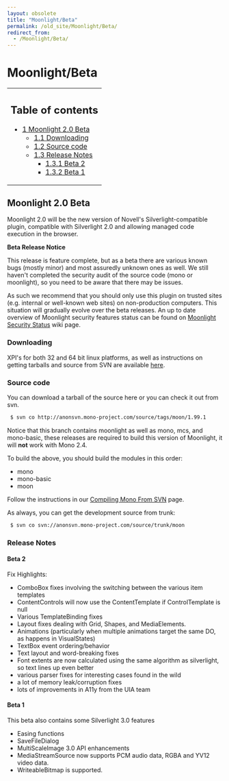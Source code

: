 ```yaml
---
layout: obsolete
title: "Moonlight/Beta"
permalink: /old_site/Moonlight/Beta/
redirect_from:
  - /Moonlight/Beta/
---
```


Moonlight/Beta
==============

<table>
<col width="100%" />
<tbody>
<tr class="odd">
<td align="left"><h2>Table of contents</h2>
<ul>
<li><a href="#Moonlight_2.0_Beta">1 Moonlight 2.0 Beta</a>
<ul>
<li><a href="#Downloading">1.1 Downloading</a></li>
<li><a href="#Source_code">1.2 Source code</a></li>
<li><a href="#Release_Notes">1.3 Release Notes</a>
<ul>
<li><a href="#Beta_2">1.3.1 Beta 2</a></li>
<li><a href="#Beta_1">1.3.2 Beta 1</a></li>
</ul></li>
</ul></li>
</ul></td>
</tr>
</tbody>
</table>

Moonlight 2.0 Beta
------------------

Moonlight 2.0 will be the new version of Novell's Silverlight-compatible plugin, compatible with Silverlight 2.0 and allowing managed code execution in the browser.

**Beta Release Notice**

This release is feature complete, but as a beta there are various known bugs (mostly minor) and most assuredly unknown ones as well. We still haven't completed the security audit of the source code (mono or moonlight), so you need to be aware that there may be issues.

As such we recommend that you should only use this plugin on trusted sites (e.g. internal or well-known web sites) on non-production computers. This situation will gradually evolve over the beta releases. An up to date overview of Moonlight security features status can be found on [Moonlight Security Status]({{site.github.url}}/old_site/Moonlight/SecurityStatus "Moonlight/SecurityStatus") wiki page.

### Downloading

XPI's for both 32 and 64 bit linux platforms, as well as instructions on getting tarballs and source from SVN are available [here](http://go-mono.com/moonlight-beta).

### Source code

You can download a tarball of the source here or you can check it out from svn.

``` bash
 $ svn co http://anonsvn.mono-project.com/source/tags/moon/1.99.1
```

Notice that this branch contains moonlight as well as mono, mcs, and mono-basic, these releases are required to build this version of Moonlight, it will **not** work with Mono 2.4.

To build the above, you should build the modules in this order:

-   mono
-   mono-basic
-   moon

Follow the instructions in our [Compiling Mono From SVN]({{site.github.url}}/old_site/Compiling_Mono_From_SVN "Compiling Mono From SVN") page.

As always, you can get the development source from trunk:

``` bash
 $ svn co svn://anonsvn.mono-project.com/source/trunk/moon
```

### Release Notes

#### Beta 2

Fix Highlights:

-   ComboBox fixes involving the switching between the various item templates
-   ContentControls will now use the ContentTemplate if ControlTemplate is null
-   Various TemplateBinding fixes
-   Layout fixes dealing with Grid, Shapes, and MediaElements.
-   Animations (particularly when multiple animations target the same DO, as happens in VisualStates)
-   TextBox event ordering/behavior
-   Text layout and word-breaking fixes
-   Font extents are now calculated using the same algorithm as silverlight, so text lines up even better
-   various parser fixes for interesting cases found in the wild
-   a lot of memory leak/corruption fixes
-   lots of improvements in A11y from the UIA team

#### Beta 1

This beta also contains some Silverlight 3.0 features

-   Easing functions
-   SaveFileDialog
-   MultiScaleImage 3.0 API enhancements
-   MediaStreamSource now supports PCM audio data, RGBA and YV12 video data.
-   WriteableBitmap is supported.


